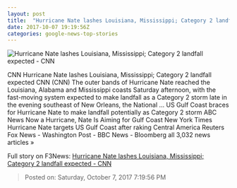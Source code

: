 ```yaml
---
layout: post
title:  "Hurricane Nate lashes Louisiana, Mississippi; Category 2 landfall expected - CNN"
date: 2017-10-07 19:19:56Z
categories: google-news-top-stories
---
```


![Hurricane Nate lashes Louisiana, Mississippi; Category 2 landfall expected - CNN](http://i2.cdn.cnn.com/cnnnext/dam/assets/171006235726-hurricane-nate-path-100617-2350-super-tease.jpg)

CNN Hurricane Nate lashes Louisiana, Mississippi; Category 2 landfall expected CNN (CNN) The outer bands of Hurricane Nate reached the Louisiana, Alabama and Mississippi coasts Saturday afternoon, with the fast-moving system expected to make landfall as a Category 2 storm late in the evening southeast of New Orleans, the National ... US Gulf Coast braces for Hurricane Nate to make landfall potentially as Category 2 storm ABC News Now a Hurricane, Nate Is Aiming for Gulf Coast New York Times Hurricane Nate targets US Gulf Coast after raking Central America Reuters Fox News - Washington Post - BBC News - Bloomberg all 3,032 news articles »


Full story on F3News: [Hurricane Nate lashes Louisiana, Mississippi; Category 2 landfall expected - CNN](http://www.f3nws.com/n/yHarSD)

> Posted on: Saturday, October 7, 2017 7:19:56 PM
